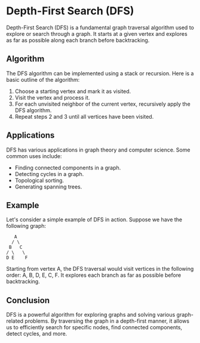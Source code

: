 # Depth-First Search (DFS)

Depth-First Search (DFS) is a fundamental graph traversal algorithm used to explore or search through a graph. It starts at a given vertex and explores as far as possible along each branch before backtracking.

## Algorithm

The DFS algorithm can be implemented using a stack or recursion. Here is a basic outline of the algorithm:

1. Choose a starting vertex and mark it as visited.
2. Visit the vertex and process it.
3. For each unvisited neighbor of the current vertex, recursively apply the DFS algorithm.
4. Repeat steps 2 and 3 until all vertices have been visited.

## Applications

DFS has various applications in graph theory and computer science. Some common uses include:

- Finding connected components in a graph.
- Detecting cycles in a graph.
- Topological sorting.
- Generating spanning trees.

## Example

Let's consider a simple example of DFS in action. Suppose we have the following graph:
```
   A
  / \
 B   C
/ \   \
D E    F
```
Starting from vertex A, the DFS traversal would visit vertices in the following order: A, B, D, E, C, F. It explores each branch as far as possible before backtracking.

## Conclusion

DFS is a powerful algorithm for exploring graphs and solving various graph-related problems. By traversing the graph in a depth-first manner, it allows us to efficiently search for specific nodes, find connected components, detect cycles, and more.
